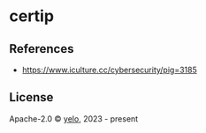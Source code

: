 # certip

## References

- https://www.iculture.cc/cybersecurity/pig=3185

## License

Apache-2.0 &copy; [yelo](https://github.com/imyelo), 2023 - present
